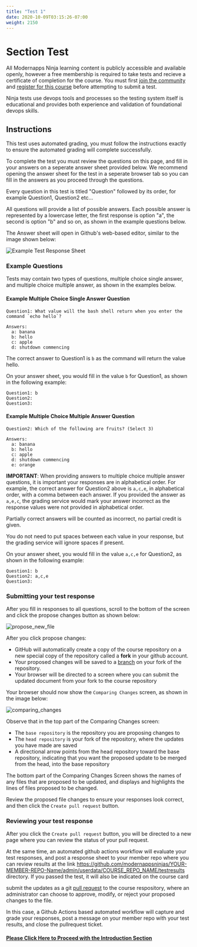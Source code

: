 ```yaml
---
title: "Test 1"
date: 2020-10-09T03:15:26-07:00
weight: 2150
---
```

# Section Test

All Modernapps Ninja learning content is publicly accessible and available openly, however a free membership is required to take tests and recieve a certificate of completion for the course. You must first [join the community]() and [register for this course]() before attempting to submit a test.

Ninja tests use devops tools and processes so the testing system itself is educational and provides both experience and validation of foundational devops skills. 


## Instructions

This test uses automated grading, you must follow the instructions exactly to ensure the automated grading will complete successfully. 

To complete the test you must review the questions on this page, and fill in your answers on a seperate answer sheet provided below. We recommend opening the answer sheet for the test in a seperate browser tab so you can fill in the answers as you proceed through the questions. 

Every question in this test is titled "Question" followed by its order, for example Question1, Question2 etc...

All questions will provide a list of possible answers. Each possible answer is represented by a lowercase letter, the first response is option "a", the second is option "b" and so on, as shown in the example questions below. 

The Answer sheet will open in Github's web-based editor, similar to the image shown below:

![Example Test Response Sheet](/vSphereTanzu101_VT7933/admin/assets/images/blank_test_screen_example.png)

### Example Questions

Tests may contain two types of questions, multiple choice single answer, and multiple choice multiple answer, as shown in the examples below.

#### Example Multiple Choice Single Answer Question

```
Question1: What value will the bash shell return when you enter the command `echo hello`?

Answers:
  a: banana
  b: hello
  c: apple
  d: shutdown commencing
```

The correct answer to Question1 is `b` as the command will return the value hello. 

On your answer sheet, you would fill in the value `b` for Question1, as shown in the following example:

```
Question1: b
Question2:
Question3:
```

#### Example Multiple Choice Multiple Answer Question

```
Question2: Which of the following are fruits? (Select 3)

Answers:
  a: banana
  b: hello
  c: apple
  d: shutdown commencing
  e: orange
```

**IMPORTANT**: When providing answers to multiple choice multiple answer questions, it is important your responses are in alphabetical order. For example, the correct answer for Question2 above is `a,c,e`, in alphabetical order, with a comma between each answer. If you provided the answer as `a,e,c`, the grading service would mark your answer incorrect as the response values were not provided in alphabetical order.

Partially correct answers will be counted as incorrect, no partial credit is given.

You do not need to put spaces between each value in your response, but the grading service will ignore spaces if present. 

On your answer sheet, you would fill in the value `a,c,e` for Question2, as shown in the following example:

```
Question1: b
Question2: a,c,e
Question3:
```

### Submitting your test response

After you fill in responses to all questions, scroll to the bottom of the screen and click the propose changes button as shown below:

![propose_new_file](/vSphereTanzu101_VT7933/admin/assets/images/propose_changes.png)

After you click propose changes:
- GitHub will automatically create a copy of the course repository on a new special copy of the repository called a **fork** in your github account.
- Your proposed changes will be saved to a [branch](https://docs.github.com/en/github/collaborating-with-issues-and-pull-requests/about-branches) on your fork of the repository.
- Your browser will be directed to a screen where you can submit the updated document from your fork to the course repository

Your browser should now show the `Comparing Changes` screen, as shown in the image below:

![comparing_changes](/vSphereTanzu101_VT7933/admin/assets/images/comparing_changes.png)

Observe that in the top part of the Comparing Changes screen:
- The `base repository` is the repository you are proposing changes to
- The `head repository` is your fork of the repository, where the updates you have made are saved
- A directional arrow points from the head repository toward the base repository, indicating that you want the proposed update to be merged from the head, into the base repository

The bottom part of the Comparing Changes Screen shows the names of any files that are proposed to be updated, and displays and highlights the lines of files proposed to be changed. 

Review the proposed file changes to ensure your responses look correct, and then click the `Create pull request` button.

### Reviewing your test response

After you click the `Create pull request` button, you will be directed to a new page where you can review the status of your pull request. 

At the same time, an automated github actions workflow will evaluate your test responses, and post a response sheet to your member repo where you can review results at the link https://github.com/modernappsninjas/YOUR-MEMBER-REPO-Name/admin/userdata/COURSE_REPO_NAME/testresults directory. If you passed the test, it will also be indicated on the course card



submit the updates as a git [pull request](https://docs.github.com/en/github/collaborating-with-issues-and-pull-requests/about-pull-requests) to the course respository, where an administrator can choose to approve, modify, or reject your proposed changes to the file. 









In this case, a Github Actions based automated workflow will capture and grade your responses, post a message on your member repo with your test results, and close the pullrequest ticket.




#### [Please Click Here to Proceed with the Introduction Section](../tanzukubernetesgridoverview/)